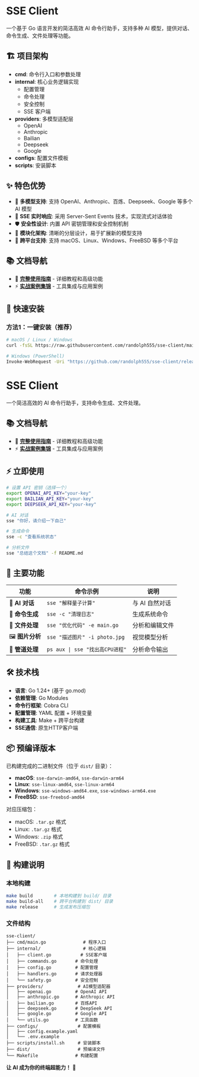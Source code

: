 # SSE Client

一个基于 Go 语言开发的简洁高效 AI 命令行助手，支持多种 AI 模型，提供对话、命令生成、文件处理等功能。

## 🏗️ 项目架构

- **cmd**: 命令行入口和参数处理
- **internal**: 核心业务逻辑实现
  - 配置管理
  - 命令处理
  - 安全控制
  - SSE 客户端
- **providers**: 多模型适配层
  - OpenAI
  - Anthropic
  - Bailian
  - Deepseek
  - Google
- **configs**: 配置文件模板
- **scripts**: 安装脚本

## ✨ 特色优势

- 🎯 **多模型支持**: 支持 OpenAI、Anthropic、百炼、Deepseek、Google 等多个 AI 模型
- 🔄 **SSE 实时响应**: 采用 Server-Sent Events 技术，实现流式对话体验
- 🛡️ **安全性设计**: 内置 API 密钥管理和安全控制机制
- 🎨 **模块化架构**: 清晰的分层设计，易于扩展新的模型支持
- 🚀 **跨平台支持**: 支持 macOS、Linux、Windows、FreeBSD 等多个平台

## 📚 文档导航

- 📖 **[完整使用指南](SSE_CLIENT_GUIDE.md)** - 详细教程和高级功能
- ⚡ **[实战案例集锦](USAGE_EXAMPLES.md)** - 工具集成与应用案例

## 🚀 快速安装

### 方法1：一键安装（推荐）

```bash
# macOS / Linux / Windows
curl -fsSL https://raw.githubusercontent.com/randolph555/sse-client/main/scripts/install.sh | bash

# Windows (PowerShell)
Invoke-WebRequest -Uri "https://github.com/randolph555/sse-client/releases/latest/download/sse-windows-amd64.zip" -OutFile "sse.zip"
```
# SSE Client

一个简洁高效的 AI 命令行助手，支持命令生成、文件处理。

## 📚 文档导航

- 📖 **[完整使用指南](SSE_CLIENT_GUIDE.md)** - 详细教程和高级功能
- ⚡ **[实战案例集锦](USAGE_EXAMPLES.md)** - 工具集成与应用案例



## ⚡ 立即使用

```bash
# 设置 API 密钥（选择一个）
export OPENAI_API_KEY="your-key"
export BAILIAN_API_KEY="your-key"  
export DEEPSEEK_API_KEY="your-key"

# AI 对话
sse "你好，请介绍一下自己"

# 生成命令
sse -c "查看系统状态"

# 分析文件
sse "总结这个文档" -f README.md
```

## 🎯 主要功能

| 功能 | 命令示例 | 说明 |
|------|----------|------|
| 🤖 **AI 对话** | `sse "解释量子计算"` | 与 AI 自然对话 |
| 🔧 **命令生成** | `sse -c "清理日志"` | 生成系统命令 |
| 📁 **文件处理** | `sse "优化代码" -e main.go` | 分析和编辑文件 |
| 🖼️ **图片分析** | `sse "描述图片" -i photo.jpg` | 视觉模型分析 |
| 🔄 **管道处理** | `ps aux \| sse "找出高CPU进程"` | 分析命令输出 |

## 🛠️ 技术栈

- **语言**: Go 1.24+ (基于 go.mod)
- **依赖管理**: Go Modules
- **命令行框架**: Cobra CLI
- **配置管理**: YAML 配置 + 环境变量
- **构建工具**: Make + 跨平台构建
- **SSE通信**: 原生HTTP客户端

## 📦 预编译版本

已构建完成的二进制文件（位于 `dist/` 目录）：

- **macOS**: `sse-darwin-amd64`, `sse-darwin-arm64`
- **Linux**: `sse-linux-amd64`, `sse-linux-arm64`
- **Windows**: `sse-windows-amd64.exe`, `sse-windows-arm64.exe`
- **FreeBSD**: `sse-freebsd-amd64`

对应压缩包：
- macOS: `.tar.gz` 格式
- Linux: `.tar.gz` 格式  
- Windows: `.zip` 格式
- FreeBSD: `.tar.gz` 格式

## 🔧 构建说明

### 本地构建
```bash
make build        # 本地构建到 build/ 目录
make build-all    # 跨平台构建到 dist/ 目录
make release      # 生成发布压缩包
```

### 文件结构
```
sse-client/
├── cmd/main.go              # 程序入口
├── internal/                # 核心逻辑
│   ├── client.go           # SSE客户端
│   ├── commands.go       # 命令处理
│   ├── config.go         # 配置管理
│   ├── handlers.go       # 请求处理器
│   └── safety.go         # 安全控制
├── providers/             # AI模型适配器
│   ├── openai.go         # OpenAI API
│   ├── anthropic.go      # Anthropic API
│   ├── bailian.go        # 百炼API
│   ├── deepseek.go       # DeepSeek API
│   ├── google.go         # Google API
│   └── utils.go          # 工具函数
├── configs/               # 配置模板
│   ├── config.example.yaml
│   └── .env.example
├── scripts/install.sh     # 安装脚本
├── dist/                  # 预编译文件
└── Makefile              # 构建配置
```

**让 AI 成为你的终端超能力！** 🚀